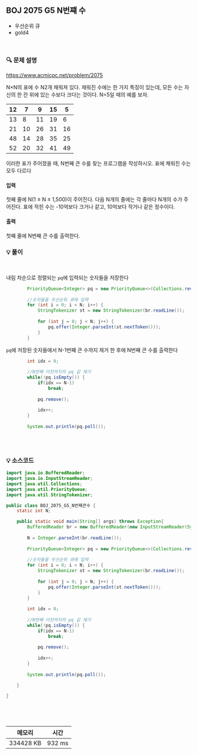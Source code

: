 ## BOJ 2075 G5 N번쨰 수
- 우선순위 큐
- gold4

<br>


### 🔍 문제 설명
https://www.acmicpc.net/problem/2075

N×N의 표에 수 N2개 채워져 있다. 채워진 수에는 한 가지 특징이 있는데, 모든 수는 자신의 한 칸 위에 있는 수보다 크다는 것이다. N=5일 때의 예를 보자.

12	|7	|9|	15|	5
--|--|--|--|--
13|	8|	11|	19|	6
21|	10|	26|	31|	16
48|	14|	28|	35|	25
52|	20|	32|	41|	49


이러한 표가 주어졌을 때, N번째 큰 수를 찾는 프로그램을 작성하시오. 표에 채워진 수는 모두 다르다


#### 입력
첫째 줄에 N(1 ≤ N ≤ 1,500)이 주어진다. 다음 N개의 줄에는 각 줄마다 N개의 수가 주어진다. 표에 적힌 수는 -10억보다 크거나 같고, 10억보다 작거나 같은 정수이다.

#### 출력
첫째 줄에 N번째 큰 수를 출력한다.

###  💡 풀이

<br>

내림 차순으로 정렬되는 `pq`에 입력되는 숫자들을 저장한다 

```java
		PriorityQueue<Integer> pq = new PriorityQueue<>(Collections.reverseOrder());
		
		//숫자들을 우선순위 큐에 입력
		for (int i = 0; i < N; i++) {
			StringTokenizer st = new StringTokenizer(br.readLine());
			
			for (int j = 0; j < N; j++) {
				pq.offer(Integer.parseInt(st.nextToken()));
			}
		}
```

`pq`에 저장된 숫자들에서 N-1번쨰 큰 수까지 제거 한 후에 N번째 큰 수를 출력한다

```java
		int idx = 0;
		
		//N번째 이전까지의 pq 값 제거 
		while(!pq.isEmpty()) {
			if(idx == N-1)
				break;
			
			pq.remove();
			
			idx++;
		}
		
		System.out.println(pq.poll());
```



<br><br>

###  💡 소스코드
```java
import java.io.BufferedReader;
import java.io.InputStreamReader;
import java.util.Collections;
import java.util.PriorityQueue;
import java.util.StringTokenizer;

public class BOJ_2075_G5_N번째큰수 {
	static int N;

	public static void main(String[] args) throws Exception{
		BufferedReader br = new BufferedReader(new InputStreamReader(System.in));
		
		N = Integer.parseInt(br.readLine());
		
		PriorityQueue<Integer> pq = new PriorityQueue<>(Collections.reverseOrder());
		
		//숫자들을 우선순위 큐에 입력
		for (int i = 0; i < N; i++) {
			StringTokenizer st = new StringTokenizer(br.readLine());
			
			for (int j = 0; j < N; j++) {
				pq.offer(Integer.parseInt(st.nextToken()));
			}
		}
		
		int idx = 0;
		
		//N번째 이전까지의 pq 값 제거 
		while(!pq.isEmpty()) {
			if(idx == N-1)
				break;
			
			pq.remove();
			
			idx++;
		}
		
		System.out.println(pq.poll());

	}

}




```


<br>



메모리|시간
--|--
334428 KB|932 ms